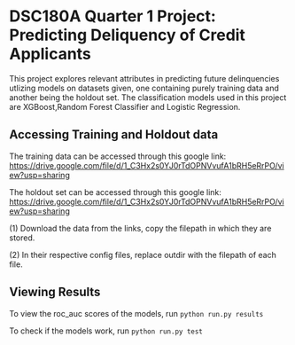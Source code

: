 # DSC180A Quarter 1 Project: Predicting Deliquency of Credit Applicants
This project explores relevant attributes in predicting future delinquencies utlizing models on datasets given, one containing purely training data and another being the holdout set. The classification models used in this project are XGBoost,Random Forest Classifier and Logistic Regression.

## Accessing Training and Holdout data

The training data can be accessed through this google link: https://drive.google.com/file/d/1_C3Hx2s0YJ0rTdOPNVvufA1bRH5eRrPO/view?usp=sharing

The holdout set can be accessed through this google link: https://drive.google.com/file/d/1_C3Hx2s0YJ0rTdOPNVvufA1bRH5eRrPO/view?usp=sharing

(1) Download the data from the links, copy the filepath in which they are stored.

(2) In their respective config files, replace outdir with the filepath of each file.

## Viewing Results
To view the roc_auc scores of the models, run  ``` python run.py results ```

To check if the models work, run ``` python run.py test ```

